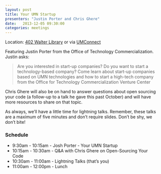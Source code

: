 ```yaml
---
layout: post
title: Your UMN Startup
presenters: "Justin Porter and Chris Ghere"
date:   2013-12-05 09:30:00
categories: meetings
---
```


Location\: [402 Walter Library](https://www.google.com/maps/preview#!q=Walter+Library%2C+Pleasant+Street+Southeast%2C+Minneapolis%2C+MN&data=!4m15!2m14!1m13!1s0x52b32d1432b86bc9%3A0x61ecfbc5c41c957c!3m8!1m3!1d6979671!2d-93.3612905!3d46.4418595!3m2!1i1436!2i952!4f13.1!4m2!3d44.9754336!4d-93.2362591) or via [UMConnect](https://umconnect.umn.edu/cpm)

Featuring Justin Porter from the Office of Technology Commercialization. Justin asks:

> Are you interested in start-up companies? Do you want to start a technology-based company? Come learn about start-up companies based on UMN technologies and how to start a high-tech company from the Office for Technology Commercialization Venture Center

Chris Ghere will also be on hand to answer questions about open sourcing your code (a follow-up to a talk he gave this past October) and will have more resources to share on that topic.

As always, we’ll have a little time for lightning talks. Remember, these talks are a maximum of five minutes and don’t require slides. Don’t be shy, we don’t bite!

### Schedule

- 9:30am - 10:15am - Josh Porter - Your UMN Startup
- 10:15am - 10:30am - Q&A with Chris Ghere on Open-Sourcing Your Code
- 10:30am - 11:00am - Lightning Talks (that’s you)
- 11:00am - 12:00pm - Lunch
